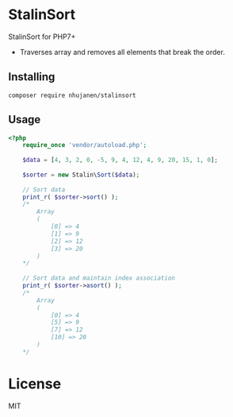 # StalinSort
StalinSort for PHP7+

- Traverses array and removes all elements that break the order.

## Installing

`composer require nhujanen/stalinsort`

## Usage

```php
<?php
    require_once 'vendor/autoload.php';
    
    $data = [4, 3, 2, 0, -5, 9, 4, 12, 4, 9, 20, 15, 1, 0];
    
    $sorter = new Stalin\Sort($data);
    
    // Sort data
    print_r( $sorter->sort() );
    /*
        Array
        (
            [0] => 4
            [1] => 9
            [2] => 12
            [3] => 20
        )
    */
    
    // Sort data and maintain index association
    print_r( $sorter->asort() );
    /*
        Array
        (
            [0] => 4
            [5] => 9
            [7] => 12
            [10] => 20
        )
    */
```

# License

MIT